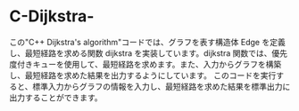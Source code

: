 # C-Dijkstra-
この"C++ Dijkstra's algorithm"コードでは、グラフを表す構造体 Edge を定義し、最短経路を求める関数 dijkstra を実装しています。dijkstra 関数では、優先度付きキューを使用して、最短経路を求めます。また、入力からグラフを構築し、最短経路を求めた結果を出力するようにしています。  このコードを実行すると、標準入力からグラフの情報を入力し、最短経路を求めた結果を標準出力に出力することができます。


